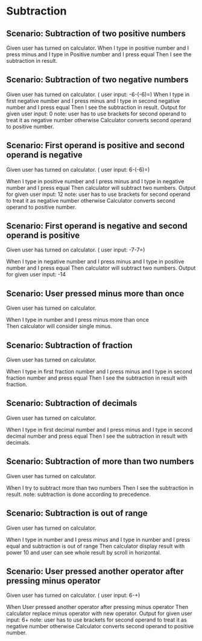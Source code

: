 # Subtraction

## Scenario: Subtraction of two positive numbers
  
  Given user has turned on calculator.
  When I type in positive number and I press minus and I type in Positive number
  and I press equal
  Then I see the subtraction in result.

## Scenario: Subtraction of two negative numbers
  
  Given user has turned on calculator. ( user input: -6-(-6)=)
  When I type in first negative number and I press minus and I type in second
  negative number and I press equal
  Then I see the subtraction in result. Output for given user input: 0
  note: user has to use brackets for second operand to treat it as negative 
  number otherwise Calculator converts second operand to positive number.
  
## Scenario: First operand is positive and second operand is negative

  Given user has turned on calculator. ( user input: 6-(-6)=)

  When I type in positive number and I press minus and I type in negative number
  and I press equal
  Then calculator will subtract two numbers. Output for given user input: 12
  note: user has to use brackets for second operand to treat it as negative 
  number otherwise Calculator converts second operand to positive number.
  
## Scenario: First operand is negative and second operand is positive
  
  Given user has turned on calculator. ( user input: -7-7=)

  When I type in negative number and I press minus and I type in positive number
  and I press equal
  Then calculator will subtract two numbers. Output for given user input: -14
  
## Scenario: User pressed minus more than once
  
  Given user has turned on calculator.

  When I type in number and I press minus more than once  
  Then calculator will consider single minus.
  
## Scenario: Subtraction of fraction
  
  Given user has turned on calculator.

  When I type in first fraction number and I press minus and I type in second
  fraction number and press equal
  Then I see the subtraction in result with fraction.
  
## Scenario: Subtraction of decimals
  
  Given user has turned on calculator.

  When I type in first decimal number and I press minus and I type in second
  decimal number and press equal
  Then I see the subtraction in result with decimals.
  
## Scenario: Subtraction of more than two numbers
  
  Given user has turned on calculator.
  
  When I try to subtract more than two numbers
  Then I see the subtraction in result.
  note: subtraction is done according to precedence.
  
## Scenario: Subtraction is out of range
  
  Given user has turned on calculator.
  
  When I type in number and I press minus and I type in number
  and I press equal and subtraction is out of range
  Then calculator display result with power 10 and user can see whole result
  by scroll in horizontal.
  
## Scenario: User pressed another operator after pressing minus operator
  
  Given user has turned on calculator. ( user input: 6-+)
  
  When User pressed another operator after pressing minus operator
  Then calculator replace minus operator with new operator. Output for given
  user input: 6+
  note: user has to use brackets for second operand to treat it as negative 
  number otherwise Calculator converts second operand to positive number.
